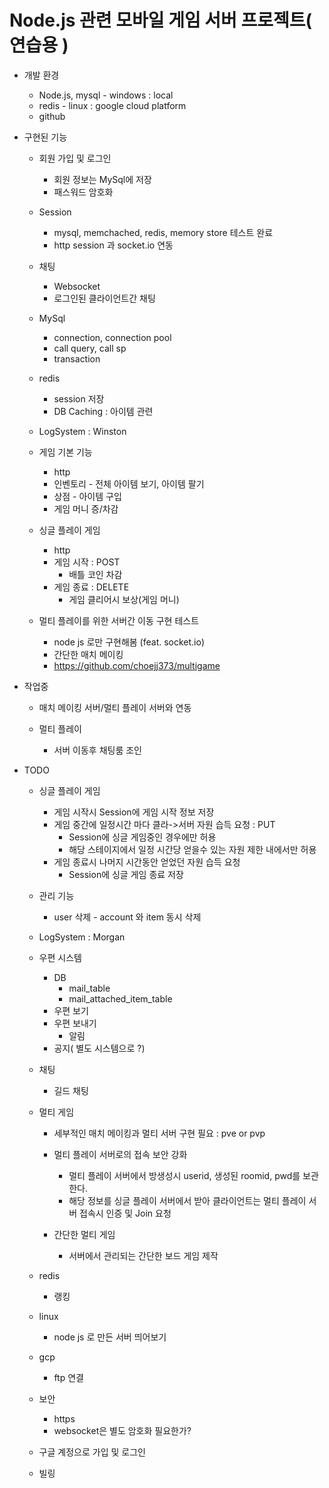 # Node.js 관련 모바일 게임 서버 프로젝트( 연습용 )
+ 개발 환경
    + Node.js, mysql    - windows : local
    + redis             - linux : google cloud platform
    + github

+ 구현된 기능
    + 회원 가입 및 로그인 
        + 회원 정보는 MySql에 저장 
        + 패스워드 암호화

    + Session
        + mysql, memchached, redis, memory store 테스트 완료
        + http session 과 socket.io 연동
        
    + 채팅 
        + Websocket
        + 로그인된 클라이언트간 채팅

    + MySql
        + connection, connection pool 
        + call query, call sp
        + transaction
            
    + redis
        + session 저장
        + DB Caching : 아이템 관련
    
    + LogSystem : Winston

    + 게임 기본 기능
        + http
        + 인벤토리 - 전체 아이템 보기, 아이템 팔기
        + 상점 - 아이템 구입
        + 게임 머니 증/차감 

    + 싱글 플레이 게임
        + http
        + 게임 시작 : POST
            + 배틀 코인 차감
        + 게임 종료 : DELETE
            + 게임 클리어시 보상(게임 머니)


    + 멀티 플레이를 위한 서버간 이동 구현 테스트
        + node js 로만 구현해봄 (feat. socket.io)
        + 간단한 매치 메이킹
        + https://github.com/choejj373/multigame


+ 작업중
    + 매치 메이킹 서버/멀티 플레이 서버와 연동

    + 멀티 플레이
        + 서버 이동후 채팅룸 조인

+ TODO
    + 싱글 플레이 게임
        + 게임 시작시 Session에 게임 시작 정보 저장
        + 게임 중간에 일정시간 마다 클라->서버 자원 습득 요청 : PUT
            + Session에 싱글 게임중인 경우에만 허용
            + 해당 스테이지에서 일정 시간당 얻을수 있는 자원 제한 내에서만 허용
        + 게임 종료시 나머지 시간동안 얻었던 자원 습득 요청
            + Session에 싱글 게임 종료 저장

    + 관리 기능
        + user 삭제 - account 와 item 동시 삭제 

    + LogSystem : Morgan

    + 우편 시스템
        + DB
            + mail_table
            + mail_attached_item_table
        + 우편 보기
        + 우편 보내기
            + 알림
        + 공지( 별도 시스템으로 ?)
    
    + 채팅  
        + 길드 채팅 

    + 멀티 게임 
        + 세부적인 매치 메이킹과 멀티 서버 구현 필요 : pve or pvp
        + 멀티 플레이 서버로의 접속 보안 강화
            + 멀티 플레이 서버에서 방생성시 userid, 생성된 roomid, pwd를 보관한다.
            + 해당 정보를 싱글 플레이 서버에서 받아 클라이언트는 멀티 플레이 서버 접속시 인증 및 Join 요청
            
        + 간단한 멀티 게임
            + 서버에서 관리되는 간단한 보드 게임 제작
    + redis
        + 랭킹
    
    + linux
        + node js 로 만든 서버 띄어보기

    + gcp
        + ftp 연결

    + 보안
        + https
        + websocket은 별도 암호화 필요한가?
        
    + 구글 계정으로 가입 및 로그인

    + 빌링
